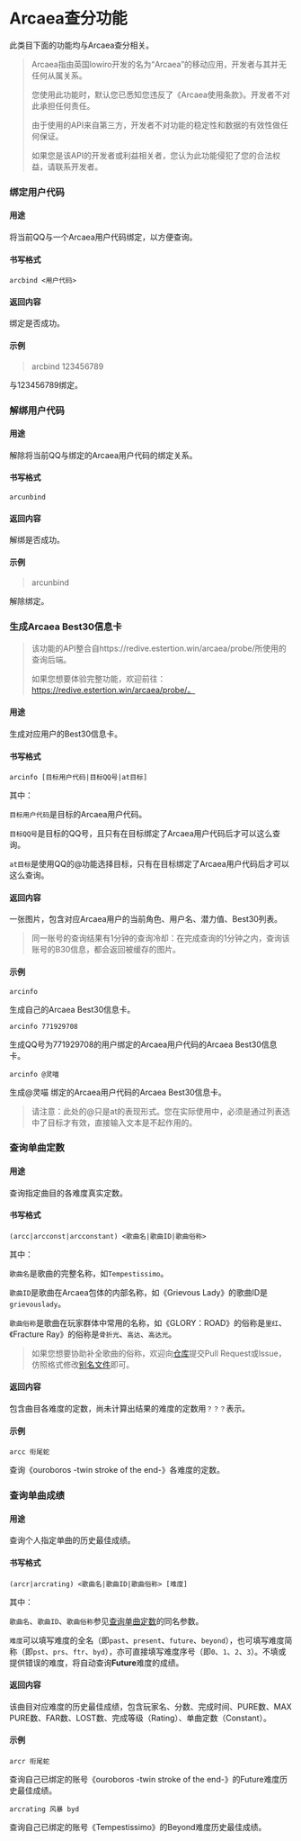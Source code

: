 # Arcaea查分功能

此类目下面的功能均与Arcaea查分相关。

> Arcaea指由英国lowiro开发的名为“Arcaea”的移动应用，开发者与其并无任何从属关系。
>
> 您使用此功能时，默认您已悉知您违反了《Arcaea使用条款》。开发者不对此承担任何责任。
>
> 由于使用的API来自第三方，开发者不对功能的稳定性和数据的有效性做任何保证。
>
> 如果您是该API的开发者或利益相关者，您认为此功能侵犯了您的合法权益，请联系开发者。

### 绑定用户代码

#### 用途
将当前QQ与一个Arcaea用户代码绑定，以方便查询。

#### 书写格式
`arcbind <用户代码>`

#### 返回内容
绑定是否成功。

#### 示例
> arcbind 123456789

与123456789绑定。

### 解绑用户代码
#### 用途
解除将当前QQ与绑定的Arcaea用户代码的绑定关系。

#### 书写格式
`arcunbind`

#### 返回内容
解绑是否成功。

#### 示例

> arcunbind

解除绑定。

### 生成Arcaea Best30信息卡
> 该功能的API整合自https://redive.estertion.win/arcaea/probe/所使用的查询后端。
>
> 如果您想要体验完整功能，欢迎前往：https://redive.estertion.win/arcaea/probe/。

#### 用途
生成对应用户的Best30信息卡。

#### 书写格式
`arcinfo [目标用户代码|目标QQ号|at目标]`

其中：

`目标用户代码`是目标的Arcaea用户代码。

`目标QQ号`是目标的QQ号，且只有在目标绑定了Arcaea用户代码后才可以这么查询。

`at目标`是使用QQ的@功能选择目标，只有在目标绑定了Arcaea用户代码后才可以这么查询。

#### 返回内容
一张图片，包含对应Arcaea用户的当前角色、用户名、潜力值、Best30列表。

> 同一账号的查询结果有1分钟的查询冷却：在完成查询的1分钟之内，查询该账号的B30信息，都会返回被缓存的图片。

#### 示例
`arcinfo`

生成自己的Arcaea Best30信息卡。

`arcinfo 771929708`

生成QQ号为771929708的用户绑定的Arcaea用户代码的Arcaea Best30信息卡。

`arcinfo @灵喵`

生成@灵喵 绑定的Arcaea用户代码的Arcaea Best30信息卡。

> 请注意：此处的@只是at的表现形式。您在实际使用中，必须是通过列表选中了目标才有效，直接输入文本是不起作用的。

### 查询单曲定数

#### 用途

查询指定曲目的各难度真实定数。

#### 书写格式

`(arcc|arcconst|arcconstant) <歌曲名|歌曲ID|歌曲俗称>`

其中：

`歌曲名`是歌曲的完整名称，如`Tempestissimo`。

`歌曲ID`是歌曲在Arcaea包体的内部名称，如《Grievous Lady》的歌曲ID是`grievouslady`。

`歌曲俗称`是歌曲在玩家群体中常用的名称，如《GLORY：ROAD》的俗称是`里红`、《Fracture Ray》的俗称是`骨折光`、`高达`、`高达光`。

> 如果您想要协助补全歌曲的俗称，欢迎向[仓库](https://gitee.com/ReiKohaku/sayo)提交Pull Request或Issue，仿照格式修改[别名文件](https://gitee.com/ReiKohaku/sayo/blob/master/alias.json)即可。

#### 返回内容

包含曲目各难度的定数，尚未计算出结果的难度的定数用`？？？`表示。

#### 示例

`arcc 衔尾蛇`

查询《ouroboros -twin stroke of the end-》各难度的定数。

### 查询单曲成绩

#### 用途

查询个人指定单曲的历史最佳成绩。

#### 书写格式

`(arcr|arcrating) <歌曲名|歌曲ID|歌曲俗称> [难度]`

其中：

`歌曲名`、`歌曲ID`、`歌曲俗称`参见[查询单曲定数](#查询单曲定数)的同名参数。

`难度`可以填写难度的全名（即`past`、`present`、`future`、`beyond`），也可填写难度简称（即`pst`、`prs`、`ftr`、`byd`），亦可直接填写难度序号（即`0`、`1`、`2`、`3`）。不填或提供错误的难度，将自动查询**Future**难度的成绩。

#### 返回内容

该曲目对应难度的历史最佳成绩，包含玩家名、分数、完成时间、PURE数、MAX PURE数、FAR数、LOST数、完成等级（Rating）、单曲定数（Constant）。

#### 示例

`arcr 衔尾蛇`

查询自己已绑定的账号《ouroboros -twin stroke of the end-》的Future难度历史最佳成绩。

`arcrating 风暴 byd`

查询自己已绑定的账号《Tempestissimo》的Beyond难度历史最佳成绩。